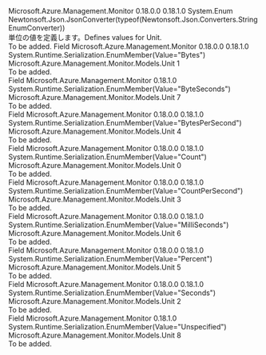 <Type Name="Unit" FullName="Microsoft.Azure.Management.Monitor.Models.Unit">
  <TypeSignature Language="C#" Value="public enum Unit" />
  <TypeSignature Language="ILAsm" Value=".class public auto ansi sealed Unit extends System.Enum" />
  <TypeSignature Language="DocId" Value="T:Microsoft.Azure.Management.Monitor.Models.Unit" />
  <TypeSignature Language="VB.NET" Value="Public Enum Unit" />
  <TypeSignature Language="F#" Value="type Unit = " />
  <AssemblyInfo>
    <AssemblyName>Microsoft.Azure.Management.Monitor</AssemblyName>
    <AssemblyVersion>0.18.0.0</AssemblyVersion>
    <AssemblyVersion>0.18.1.0</AssemblyVersion>
  </AssemblyInfo>
  <Base>
    <BaseTypeName>System.Enum</BaseTypeName>
  </Base>
  <Attributes>
    <Attribute>
      <AttributeName>Newtonsoft.Json.JsonConverter(typeof(Newtonsoft.Json.Converters.StringEnumConverter))</AttributeName>
    </Attribute>
  </Attributes>
  <Docs>
    <summary>
            <span data-ttu-id="77f52-101">単位の値を定義します。</span><span class="sxs-lookup"><span data-stu-id="77f52-101">Defines values for Unit.</span></span>
            </summary>
    <remarks>To be added.</remarks>
  </Docs>
  <Members>
    <Member MemberName="Bytes">
      <MemberSignature Language="C#" Value="Bytes" />
      <MemberSignature Language="ILAsm" Value=".field public static literal valuetype Microsoft.Azure.Management.Monitor.Models.Unit Bytes = int32(1)" />
      <MemberSignature Language="DocId" Value="F:Microsoft.Azure.Management.Monitor.Models.Unit.Bytes" />
      <MemberSignature Language="VB.NET" Value="Bytes" />
      <MemberSignature Language="F#" Value="Bytes = 1" Usage="Microsoft.Azure.Management.Monitor.Models.Unit.Bytes" />
      <MemberType>Field</MemberType>
      <AssemblyInfo>
        <AssemblyName>Microsoft.Azure.Management.Monitor</AssemblyName>
        <AssemblyVersion>0.18.0.0</AssemblyVersion>
        <AssemblyVersion>0.18.1.0</AssemblyVersion>
      </AssemblyInfo>
      <Attributes>
        <Attribute>
          <AttributeName>System.Runtime.Serialization.EnumMember(Value="Bytes")</AttributeName>
        </Attribute>
      </Attributes>
      <ReturnValue>
        <ReturnType>Microsoft.Azure.Management.Monitor.Models.Unit</ReturnType>
      </ReturnValue>
      <MemberValue>1</MemberValue>
      <Docs>
        <summary>To be added.</summary>
      </Docs>
    </Member>
    <Member MemberName="ByteSeconds">
      <MemberSignature Language="C#" Value="ByteSeconds" />
      <MemberSignature Language="ILAsm" Value=".field public static literal valuetype Microsoft.Azure.Management.Monitor.Models.Unit ByteSeconds = int32(7)" />
      <MemberSignature Language="DocId" Value="F:Microsoft.Azure.Management.Monitor.Models.Unit.ByteSeconds" />
      <MemberSignature Language="VB.NET" Value="ByteSeconds" />
      <MemberSignature Language="F#" Value="ByteSeconds = 7" Usage="Microsoft.Azure.Management.Monitor.Models.Unit.ByteSeconds" />
      <MemberType>Field</MemberType>
      <AssemblyInfo>
        <AssemblyName>Microsoft.Azure.Management.Monitor</AssemblyName>
        <AssemblyVersion>0.18.1.0</AssemblyVersion>
      </AssemblyInfo>
      <Attributes>
        <Attribute>
          <AttributeName>System.Runtime.Serialization.EnumMember(Value="ByteSeconds")</AttributeName>
        </Attribute>
      </Attributes>
      <ReturnValue>
        <ReturnType>Microsoft.Azure.Management.Monitor.Models.Unit</ReturnType>
      </ReturnValue>
      <MemberValue>7</MemberValue>
      <Docs>
        <summary>To be added.</summary>
      </Docs>
    </Member>
    <Member MemberName="BytesPerSecond">
      <MemberSignature Language="C#" Value="BytesPerSecond" />
      <MemberSignature Language="ILAsm" Value=".field public static literal valuetype Microsoft.Azure.Management.Monitor.Models.Unit BytesPerSecond = int32(4)" />
      <MemberSignature Language="DocId" Value="F:Microsoft.Azure.Management.Monitor.Models.Unit.BytesPerSecond" />
      <MemberSignature Language="VB.NET" Value="BytesPerSecond" />
      <MemberSignature Language="F#" Value="BytesPerSecond = 4" Usage="Microsoft.Azure.Management.Monitor.Models.Unit.BytesPerSecond" />
      <MemberType>Field</MemberType>
      <AssemblyInfo>
        <AssemblyName>Microsoft.Azure.Management.Monitor</AssemblyName>
        <AssemblyVersion>0.18.0.0</AssemblyVersion>
        <AssemblyVersion>0.18.1.0</AssemblyVersion>
      </AssemblyInfo>
      <Attributes>
        <Attribute>
          <AttributeName>System.Runtime.Serialization.EnumMember(Value="BytesPerSecond")</AttributeName>
        </Attribute>
      </Attributes>
      <ReturnValue>
        <ReturnType>Microsoft.Azure.Management.Monitor.Models.Unit</ReturnType>
      </ReturnValue>
      <MemberValue>4</MemberValue>
      <Docs>
        <summary>To be added.</summary>
      </Docs>
    </Member>
    <Member MemberName="Count">
      <MemberSignature Language="C#" Value="Count" />
      <MemberSignature Language="ILAsm" Value=".field public static literal valuetype Microsoft.Azure.Management.Monitor.Models.Unit Count = int32(0)" />
      <MemberSignature Language="DocId" Value="F:Microsoft.Azure.Management.Monitor.Models.Unit.Count" />
      <MemberSignature Language="VB.NET" Value="Count" />
      <MemberSignature Language="F#" Value="Count = 0" Usage="Microsoft.Azure.Management.Monitor.Models.Unit.Count" />
      <MemberType>Field</MemberType>
      <AssemblyInfo>
        <AssemblyName>Microsoft.Azure.Management.Monitor</AssemblyName>
        <AssemblyVersion>0.18.0.0</AssemblyVersion>
        <AssemblyVersion>0.18.1.0</AssemblyVersion>
      </AssemblyInfo>
      <Attributes>
        <Attribute>
          <AttributeName>System.Runtime.Serialization.EnumMember(Value="Count")</AttributeName>
        </Attribute>
      </Attributes>
      <ReturnValue>
        <ReturnType>Microsoft.Azure.Management.Monitor.Models.Unit</ReturnType>
      </ReturnValue>
      <MemberValue>0</MemberValue>
      <Docs>
        <summary>To be added.</summary>
      </Docs>
    </Member>
    <Member MemberName="CountPerSecond">
      <MemberSignature Language="C#" Value="CountPerSecond" />
      <MemberSignature Language="ILAsm" Value=".field public static literal valuetype Microsoft.Azure.Management.Monitor.Models.Unit CountPerSecond = int32(3)" />
      <MemberSignature Language="DocId" Value="F:Microsoft.Azure.Management.Monitor.Models.Unit.CountPerSecond" />
      <MemberSignature Language="VB.NET" Value="CountPerSecond" />
      <MemberSignature Language="F#" Value="CountPerSecond = 3" Usage="Microsoft.Azure.Management.Monitor.Models.Unit.CountPerSecond" />
      <MemberType>Field</MemberType>
      <AssemblyInfo>
        <AssemblyName>Microsoft.Azure.Management.Monitor</AssemblyName>
        <AssemblyVersion>0.18.0.0</AssemblyVersion>
        <AssemblyVersion>0.18.1.0</AssemblyVersion>
      </AssemblyInfo>
      <Attributes>
        <Attribute>
          <AttributeName>System.Runtime.Serialization.EnumMember(Value="CountPerSecond")</AttributeName>
        </Attribute>
      </Attributes>
      <ReturnValue>
        <ReturnType>Microsoft.Azure.Management.Monitor.Models.Unit</ReturnType>
      </ReturnValue>
      <MemberValue>3</MemberValue>
      <Docs>
        <summary>To be added.</summary>
      </Docs>
    </Member>
    <Member MemberName="MilliSeconds">
      <MemberSignature Language="C#" Value="MilliSeconds" />
      <MemberSignature Language="ILAsm" Value=".field public static literal valuetype Microsoft.Azure.Management.Monitor.Models.Unit MilliSeconds = int32(6)" />
      <MemberSignature Language="DocId" Value="F:Microsoft.Azure.Management.Monitor.Models.Unit.MilliSeconds" />
      <MemberSignature Language="VB.NET" Value="MilliSeconds" />
      <MemberSignature Language="F#" Value="MilliSeconds = 6" Usage="Microsoft.Azure.Management.Monitor.Models.Unit.MilliSeconds" />
      <MemberType>Field</MemberType>
      <AssemblyInfo>
        <AssemblyName>Microsoft.Azure.Management.Monitor</AssemblyName>
        <AssemblyVersion>0.18.0.0</AssemblyVersion>
        <AssemblyVersion>0.18.1.0</AssemblyVersion>
      </AssemblyInfo>
      <Attributes>
        <Attribute>
          <AttributeName>System.Runtime.Serialization.EnumMember(Value="MilliSeconds")</AttributeName>
        </Attribute>
      </Attributes>
      <ReturnValue>
        <ReturnType>Microsoft.Azure.Management.Monitor.Models.Unit</ReturnType>
      </ReturnValue>
      <MemberValue>6</MemberValue>
      <Docs>
        <summary>To be added.</summary>
      </Docs>
    </Member>
    <Member MemberName="Percent">
      <MemberSignature Language="C#" Value="Percent" />
      <MemberSignature Language="ILAsm" Value=".field public static literal valuetype Microsoft.Azure.Management.Monitor.Models.Unit Percent = int32(5)" />
      <MemberSignature Language="DocId" Value="F:Microsoft.Azure.Management.Monitor.Models.Unit.Percent" />
      <MemberSignature Language="VB.NET" Value="Percent" />
      <MemberSignature Language="F#" Value="Percent = 5" Usage="Microsoft.Azure.Management.Monitor.Models.Unit.Percent" />
      <MemberType>Field</MemberType>
      <AssemblyInfo>
        <AssemblyName>Microsoft.Azure.Management.Monitor</AssemblyName>
        <AssemblyVersion>0.18.0.0</AssemblyVersion>
        <AssemblyVersion>0.18.1.0</AssemblyVersion>
      </AssemblyInfo>
      <Attributes>
        <Attribute>
          <AttributeName>System.Runtime.Serialization.EnumMember(Value="Percent")</AttributeName>
        </Attribute>
      </Attributes>
      <ReturnValue>
        <ReturnType>Microsoft.Azure.Management.Monitor.Models.Unit</ReturnType>
      </ReturnValue>
      <MemberValue>5</MemberValue>
      <Docs>
        <summary>To be added.</summary>
      </Docs>
    </Member>
    <Member MemberName="Seconds">
      <MemberSignature Language="C#" Value="Seconds" />
      <MemberSignature Language="ILAsm" Value=".field public static literal valuetype Microsoft.Azure.Management.Monitor.Models.Unit Seconds = int32(2)" />
      <MemberSignature Language="DocId" Value="F:Microsoft.Azure.Management.Monitor.Models.Unit.Seconds" />
      <MemberSignature Language="VB.NET" Value="Seconds" />
      <MemberSignature Language="F#" Value="Seconds = 2" Usage="Microsoft.Azure.Management.Monitor.Models.Unit.Seconds" />
      <MemberType>Field</MemberType>
      <AssemblyInfo>
        <AssemblyName>Microsoft.Azure.Management.Monitor</AssemblyName>
        <AssemblyVersion>0.18.0.0</AssemblyVersion>
        <AssemblyVersion>0.18.1.0</AssemblyVersion>
      </AssemblyInfo>
      <Attributes>
        <Attribute>
          <AttributeName>System.Runtime.Serialization.EnumMember(Value="Seconds")</AttributeName>
        </Attribute>
      </Attributes>
      <ReturnValue>
        <ReturnType>Microsoft.Azure.Management.Monitor.Models.Unit</ReturnType>
      </ReturnValue>
      <MemberValue>2</MemberValue>
      <Docs>
        <summary>To be added.</summary>
      </Docs>
    </Member>
    <Member MemberName="Unspecified">
      <MemberSignature Language="C#" Value="Unspecified" />
      <MemberSignature Language="ILAsm" Value=".field public static literal valuetype Microsoft.Azure.Management.Monitor.Models.Unit Unspecified = int32(8)" />
      <MemberSignature Language="DocId" Value="F:Microsoft.Azure.Management.Monitor.Models.Unit.Unspecified" />
      <MemberSignature Language="VB.NET" Value="Unspecified" />
      <MemberSignature Language="F#" Value="Unspecified = 8" Usage="Microsoft.Azure.Management.Monitor.Models.Unit.Unspecified" />
      <MemberType>Field</MemberType>
      <AssemblyInfo>
        <AssemblyName>Microsoft.Azure.Management.Monitor</AssemblyName>
        <AssemblyVersion>0.18.1.0</AssemblyVersion>
      </AssemblyInfo>
      <Attributes>
        <Attribute>
          <AttributeName>System.Runtime.Serialization.EnumMember(Value="Unspecified")</AttributeName>
        </Attribute>
      </Attributes>
      <ReturnValue>
        <ReturnType>Microsoft.Azure.Management.Monitor.Models.Unit</ReturnType>
      </ReturnValue>
      <MemberValue>8</MemberValue>
      <Docs>
        <summary>To be added.</summary>
      </Docs>
    </Member>
  </Members>
</Type>